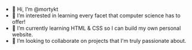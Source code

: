 - 👋 Hi, I’m @mortykt
- 👀 I’m interested in learning every facet that computer science has to offer!
- 🌱 I’m currently learning HTML & CSS so I can build my own personal website.
- 💞️ I’m looking to collaborate on projects that I'm truly passionate about.

<!---
mortykt/mortykt is a ✨ special ✨ repository because its `README.md` (this file) appears on your GitHub profile.
You can click the Preview link to take a look at your changes.
--->

